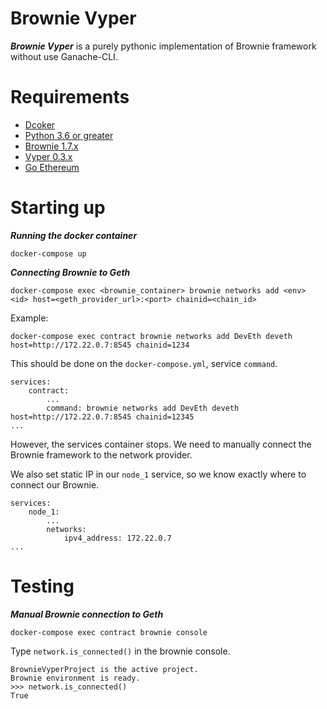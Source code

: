 # Brownie Vyper
***Brownie Vyper*** is a purely pythonic implementation of Brownie framework without use Ganache-CLI.

# Requirements
* [Dcoker](https://www.docker.com/)
* [Python 3.6 or greater](https://www.python.org/downloads/)
* [Brownie 1.7.x](https://github.com/eth-brownie/brownie)
* [Vyper 0.3.x](https://github.com/vyperlang/vyper)
* [Go Ethereum](https://geth.ethereum.org/)

# Starting up
***Running the docker container***
```
docker-compose up
```

***Connecting Brownie to Geth***
```
docker-compose exec <brownie_container> brownie networks add <env> <id> host=<geth_provider_url>:<port> chainid=<chain_id>
```

Example:
```
docker-compose exec contract brownie networks add DevEth deveth host=http://172.22.0.7:8545 chainid=1234
```

This should be done on the `docker-compose.yml`, service `command`.
```
services:
    contract:
        ...
        command: brownie networks add DevEth deveth host=http://172.22.0.7:8545 chainid=12345
...
```

However, the services container stops. We need to manually connect the Brownie framework to the network provider.

We also set static IP in our `node_1` service, so we know exactly where to connect our Brownie.
```
services:
    node_1:
        ...
        networks:
            ipv4_address: 172.22.0.7
...
```

# Testing
***Manual Brownie connection to Geth***
```
docker-compose exec contract brownie console
```

Type `network.is_connected()` in the brownie console.
```
BrownieVyperProject is the active project.
Brownie environment is ready.
>>> network.is_connected()
True
```
